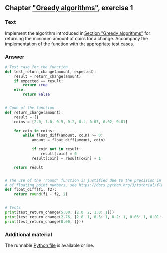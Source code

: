 ## Chapter ["Greedy algorithms"](https://comp-think.github.io/book/14.pdf), exercise 1

### Text
Implement the algorithm introduced in [Section "Greedy algorithms"](https://comp-think.github.io/book/14.pdf) for returning the minimum amount of coins for a change. Accompany the implementation of the function with the appropriate test cases.

### Answer
```python
# Test case for the function
def test_return_change(amount, expected):
    result = return_change(amount)
    if expected == result:
        return True
    else:
        return False


# Code of the function
def return_change(amount):
    result = {}
    coins = [2.0, 1.0, 0.5, 0.2, 0.1, 0.05, 0.02, 0.01]

    for coin in coins:
        while float_diff(amount, coin) >= 0:
            amount = float_diff(amount, coin)

            if coin not in result:
                result[coin] = 0
            result[coin] = result[coin] + 1

    return result


# The use of the 'round' function is justified due to the precision in the representation
# of floating point numbers, see https://docs.python.org/3/tutorial/floatingpoint.html.
def float_diff(f1, f2):
    return round(f1 - f2, 2)


# Tests
print(test_return_change(5.00, {2.0: 2, 1.0: 1}))
print(test_return_change(2.76, {2.0: 1, 0.5: 1, 0.2: 1, 0.05: 1, 0.01: 1}))
print(test_return_change(0.00, {}))
```

### Additional material
The runnable [Python file](exercise_1.py) is available online.